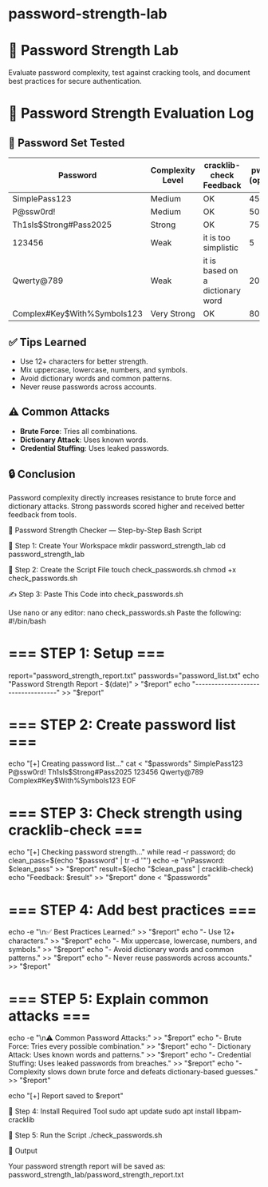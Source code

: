 # password-strength-lab
# 🔐 Password Strength Lab
Evaluate password complexity, test against cracking tools, and document best practices for secure authentication.
# 🔐 Password Strength Evaluation Log

## 🧪 Password Set Tested

| Password                  | Complexity Level | cracklib-check Feedback             | pwscore (optional) |
|---------------------------|------------------|-------------------------------------|---------------------|
| SimplePass123             | Medium           | OK                                  | 45                  |
| P@ssw0rd!                 | Medium           | OK                                  | 50                  |
| Th1sIs$Strong#Pass2025    | Strong           | OK                                  | 75                  |
| 123456                    | Weak             | it is too simplistic                | 5                   |
| Qwerty@789                | Weak             | it is based on a dictionary word    | 20                  |
| Complex#Key$With%Symbols123 | Very Strong     | OK                                  | 80                  |

## ✅ Tips Learned

- Use 12+ characters for better strength.
- Mix uppercase, lowercase, numbers, and symbols.
- Avoid dictionary words and common patterns.
- Never reuse passwords across accounts.

## ⚠️ Common Attacks

- **Brute Force**: Tries all combinations.
- **Dictionary Attack**: Uses known words.
- **Credential Stuffing**: Uses leaked passwords.

## 🔒 Conclusion

Password complexity directly increases resistance to brute force and dictionary attacks. Strong passwords scored higher and received better feedback from tools.

🔐 Password Strength Checker — Step-by-Step Bash Script

📁 Step 1: Create Your Workspace
mkdir password_strength_lab
cd password_strength_lab

📄 Step 2: Create the Script File
touch check_passwords.sh
chmod +x check_passwords.sh

✍️ Step 3: Paste This Code into check_passwords.sh

Use nano or any editor:
nano check_passwords.sh
Paste the following:
#!/bin/bash

# === STEP 1: Setup ===
report="password_strength_report.txt"
passwords="password_list.txt"
echo "Password Strength Report - $(date)" > "$report"
echo "-----------------------------------" >> "$report"

# === STEP 2: Create password list ===
echo "[+] Creating password list..."
cat <<EOF > "$passwords"
SimplePass123
P@ssw0rd!
Th1sIs\$Strong#Pass2025
123456
Qwerty@789
Complex#Key\$With%Symbols123
EOF

# === STEP 3: Check strength using cracklib-check ===
echo "[+] Checking password strength..."
while read -r password; do
    clean_pass=$(echo "$password" | tr -d '"')
    echo -e "\nPassword: $clean_pass" >> "$report"
    result=$(echo "$clean_pass" | cracklib-check)
    echo "Feedback: $result" >> "$report"
done < "$passwords"

# === STEP 4: Add best practices ===
echo -e "\n✅ Best Practices Learned:" >> "$report"
echo "- Use 12+ characters." >> "$report"
echo "- Mix uppercase, lowercase, numbers, and symbols." >> "$report"
echo "- Avoid dictionary words and common patterns." >> "$report"
echo "- Never reuse passwords across accounts." >> "$report"

# === STEP 5: Explain common attacks ===
echo -e "\n⚠️ Common Password Attacks:" >> "$report"
echo "- Brute Force: Tries every possible combination." >> "$report"
echo "- Dictionary Attack: Uses known words and patterns." >> "$report"
echo "- Credential Stuffing: Uses leaked passwords from breaches." >> "$report"
echo "- Complexity slows down brute force and defeats dictionary-based guesses." >> "$report"

echo "[+] Report saved to $report"


🧪 Step 4: Install Required Tool
sudo apt update
sudo apt install libpam-cracklib

🚀 Step 5: Run the Script
./check_passwords.sh

📄 Output

Your password strength report will be saved as:
password_strength_lab/password_strength_report.txt

